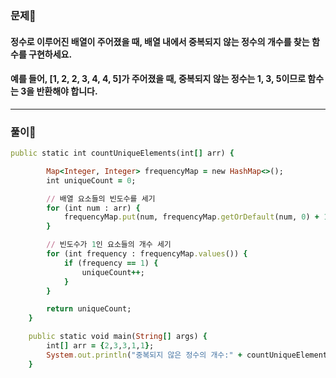 ### 문제🧐
#### 정수로 이루어진 배열이 주어졌을 때, 배열 내에서 중복되지 않는 정수의 개수를 찾는 함수를 구현하세요.  
#### 예를 들어, [1, 2, 2, 3, 4, 4, 5]가 주어졌을 때, 중복되지 않는 정수는 1, 3, 5이므로 함수는 3을 반환해야 합니다.
---
### 풀이📝

```ruby
public static int countUniqueElements(int[] arr) {

        Map<Integer, Integer> frequencyMap = new HashMap<>();
        int uniqueCount = 0;

        // 배열 요소들의 빈도수를 세기
        for (int num : arr) {
            frequencyMap.put(num, frequencyMap.getOrDefault(num, 0) + 1);
        }

        // 빈도수가 1인 요소들의 개수 세기
        for (int frequency : frequencyMap.values()) {
            if (frequency == 1) {
                uniqueCount++;
            }
        }

        return uniqueCount;
    }

    public static void main(String[] args) {
        int[] arr = {2,3,3,1,1};
        System.out.println("중복되지 않은 정수의 개수:" + countUniqueElements(arr)); // 출력: 1
    }
```
